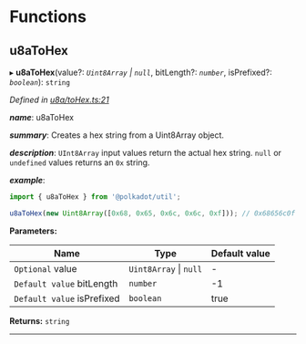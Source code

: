

# Functions

<a id="u8atohex"></a>

##  u8aToHex

▸ **u8aToHex**(value?: *`Uint8Array` \| `null`*, bitLength?: *`number`*, isPrefixed?: *`boolean`*): `string`

*Defined in [u8a/toHex.ts:21](https://github.com/polkadot-js/common/blob/8c38115/packages/util/src/u8a/toHex.ts#L21)*

*__name__*: u8aToHex

*__summary__*: Creates a hex string from a Uint8Array object.

*__description__*: `UInt8Array` input values return the actual hex string. `null` or `undefined` values returns an `0x` string.

*__example__*:   

```javascript
import { u8aToHex } from '@polkadot/util';

u8aToHex(new Uint8Array([0x68, 0x65, 0x6c, 0x6c, 0xf])); // 0x68656c0f
```

**Parameters:**

| Name | Type | Default value |
| ------ | ------ | ------ |
| `Optional` value | `Uint8Array` \| `null` | - |
| `Default value` bitLength | `number` |  -1 |
| `Default value` isPrefixed | `boolean` | true |

**Returns:** `string`

___

